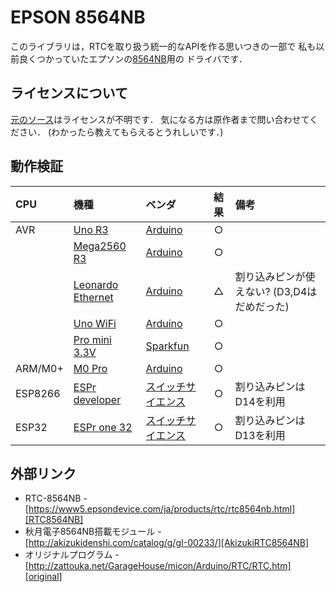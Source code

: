 # EPSON 8564NB

このライブラリは，RTCを取り扱う統一的なAPIを作る思いつきの一部で
私も以前良くつかっていたエプソンの[8564NB][RTC8564NB]用の
ドライバです．

## ライセンスについて
[元のソース][original]はライセンスが不明です．
気になる方は原作者まで問い合わせてください．
(わかったら教えてもらえるとうれしいです．)

## 動作検証

|CPU| 機種 |ベンダ| 結果 | 備考 |
| :--- | :--- | :--- | :---: | :--- |
|AVR| [Uno R3][Uno]  |[Arduino][Arduino]|    ○  |      |
|       | [Mega2560 R3][Mega] |[Arduino][Arduino] |  ○    |      |
|       | [Leonardo Ethernet][LeonardoEth] |[Arduino][Arduino] |  △   |   割り込みピンが使えない? (D3,D4はだめだった)   |
|       | [Uno WiFi][UnoWiFi] |[Arduino][Arduino] |    ○  | |
|       | [Pro mini 3.3V][ProMini] | [Sparkfun][Sparkfun] | ○     |      |
| ARM/M0+ | [M0 Pro][M0Pro] |[Arduino][Arduino] |○||
|ESP8266|[ESPr developer][ESPrDev]| [スイッチサイエンス][SwitchScience] |○|割り込みピンはD14を利用|
|ESP32 | [ESPr one 32][ESPrOne32] | [スイッチサイエンス][SwitchScience] |○|割り込みピンはD13を利用|



## 外部リンク
- RTC-8564NB - [https://www5.epsondevice.com/ja/products/rtc/rtc8564nb.html][RTC8564NB]
- 秋月電子8564NB搭載モジュール - [http://akizukidenshi.com/catalog/g/gI-00233/][AkizukiRTC8564NB]
- オリジナルプログラム - [http://zattouka.net/GarageHouse/micon/Arduino/RTC/RTC.htm][original]

[RTC8564NB]:https://www5.epsondevice.com/ja/products/rtc/rtc8564nb.html
[AkizukiRTC8564NB]:http://akizukidenshi.com/catalog/g/gI-00233/
[original]:http://zattouka.net/GarageHouse/micon/Arduino/RTC/RTC.htm
[Grove]:https://www.seeedstudio.io/category/Grove-c-1003.html
[SeedStudio]:https://www.seeedstudio.io/
[AdafruitUSD]:https://github.com/adafruit/Adafruit_Sensor
[shield]:https://www.seeedstudio.com/Base-Shield-V2-p-1378.html
[M0Pro]:https://store.arduino.cc/usa/arduino-m0-pro
[Due]:https://store.arduino.cc/usa/arduino-due
[Uno]:https://store.arduino.cc/usa/arduino-uno-rev3
[UnoWiFi]:https://store.arduino.cc/usa/arduino-uno-wifi-rev2
[Mega]:https://store.arduino.cc/usa/arduino-mega-2560-rev3
[LeonardoEth]:https://store.arduino.cc/usa/arduino-leonardo-eth
[ProMini]:https://www.sparkfun.com/products/11114
[ESPrDev]:https://www.switch-science.com/catalog/2652/
[ESPrDevShield]:https://www.switch-science.com/catalog/2811/
[ESPrOne]:https://www.switch-science.com/catalog/2620/
[ESPrOne32]:https://www.switch-science.com/catalog/3555/
[Grove]:https://www.seeedstudio.io/category/Grove-c-1003.html
[SeedStudio]:https://www.seeedstudio.io/
[Arduino]:http://https://www.arduino.cc/
[Sparkfun]:https://www.sparkfun.com/
[SwitchScience]:https://www.switch-science.com/



<!--- コメント

## 動作検証

|CPU| 機種 |ベンダ| 結果 | 備考 |
| :--- | :--- | :--- | :---: | :--- |
|AVR| [Uno R3][Uno]  |[Arduino][Arduino]|    ○  |      |
|       | [Mega2560 R3][Mega] |[Arduino][Arduino] |  ○    |      |
|       | [Leonardo Ethernet][LeonardoEth] |[Arduino][Arduino] |  △   |   割り込みピンが使えない? (D3,D4はだめだった)   |
|       | [Uno WiFi][UnoWiFi] |[Arduino][Arduino] |    ○  | |
|       | [Pro mini 3.3V][ProMini] | [Sparkfun][Sparkfun] | ○     |      |
| ARM/M0+ | [M0 Pro][M0Pro] |[Arduino][Arduino] |○||
|ESP8266|[ESPr developer][ESPrDev]| [スイッチサイエンス][SwitchScience] |○|D14|
|ESP32 | [ESPr one 32][ESPrOne32] | [スイッチサイエンス][SwitchScience] |○|　D13|

## 外部リンク

- Seeed Studio技術Wiki [http://wiki.seeedstudio.com/Grove-3-Axis_Digital_Accelerometer-1.5g/][SeedWiki]
- センサ商品ページ [https://www.seeedstudio.com/Grove-3-Axis-Digital-Accelerometer-1-5-p-765.html][ProductPage]
- ソースリポジトリ [https://github.com/Seeed-Studio/Accelerometer_MMA7660][github]
- Adafruit Unified Sensor Driver - [https://github.com/adafruit/Adafruit_Sensor][AdafruitUSD]
- Groveシールド - [https://www.seeedstudio.com/Base-Shield-V2-p-1378.html][shield]
- Arduino M0 Pro - [https://store.arduino.cc/usa/arduino-m0-pro][M0Pro]
- Arduino Due - [https://store.arduino.cc/usa/arduino-due][Due]
- Arduino Uno R3 - [https://store.arduino.cc/usa/arduino-uno-rev3][Uno]
- Arduino Uno WiFi - [https://store.arduino.cc/usa/arduino-uno-wifi-rev2][UnoWiFi]
- Arduino Leonardo Ethernet - [https://store.arduino.cc/usa/arduino-leonardo-eth][LeonardoEth]
- Arduino Mega2560 R3 - [https://store.arduino.cc/usa/arduino-mega-2560-rev3][Mega]
- Arduino Pro mini 328 - 3.3V/8MHz - [https://www.sparkfun.com/products/11114][ProMini]
- ESPr developer - [https://www.switch-science.com/catalog/2652/][ESPrDev]
- ESPr Developer用GROVEシールド - [https://www.switch-science.com/catalog/2811/][ESPrDevShield]
- ESpr one - [https://www.switch-science.com/catalog/2620/][ESPrOne]
- ESPr one 32 - [https://www.switch-science.com/catalog/3555/][ESPrOne32]
- Grove - [https://www.seeedstudio.io/category/Grove-c-1003.html][Grove]
- Seed Studio - [https://www.seeedstudio.io/][SeedStudio]
- Sparkfun Electronics - [https://www.sparkfun.com/][Sparkfun]
- スイッチサイエンス - [https://www.switch-science.com/][SwitchScience]


[Grove]:https://www.seeedstudio.io/category/Grove-c-1003.html
[SeedStudio]:https://www.seeedstudio.io/
[ProductPage]:https://www.seeedstudio.com/Grove-3-Axis-Digital-Accelerometer-1-5-p-765.html
[SeedWiki]:http://wiki.seeedstudio.com/Grove-3-Axis_Digital_Accelerometer-1.5g/
[github]:https://github.com/Seeed-Studio/Accelerometer_MMA7660
[AdafruitUSD]:https://github.com/adafruit/Adafruit_Sensor
[shield]:https://www.seeedstudio.com/Base-Shield-V2-p-1378.html
[M0Pro]:https://store.arduino.cc/usa/arduino-m0-pro
[Due]:https://store.arduino.cc/usa/arduino-due
[Uno]:https://store.arduino.cc/usa/arduino-uno-rev3
[UnoWiFi]:https://store.arduino.cc/usa/arduino-uno-wifi-rev2
[Mega]:https://store.arduino.cc/usa/arduino-mega-2560-rev3
[LeonardoEth]:https://store.arduino.cc/usa/arduino-leonardo-eth
[ProMini]:https://www.sparkfun.com/products/11114
[ESPrDev]:https://www.switch-science.com/catalog/2652/
[ESPrDevShield]:https://www.switch-science.com/catalog/2811
[ESPrOne]:https://www.switch-science.com/catalog/2620/
[ESPrOne32]:https://www.switch-science.com/catalog/3555/
[Grove]:https://www.seeedstudio.io/category/Grove-c-1003.html
[SeedStudio]:https://www.seeedstudio.io/
[Arduino]:http://https://www.arduino.cc/
[Sparkfun]:https://www.sparkfun.com/
[SwitchScience]:https://www.switch-science.com/


[Adafruit Unified Sensor Driver][AdafruitUSD]
[Groveシールド][shield]
[Arduino M0 Pro][M0Pro]
[Arduino Due][Due]
[Arduino Uno R3][Uno]
[Arduino Mega2560 R3][Mega]
[Arduino Leonardo Ethernet][LeonardoEth]
[Arduino Pro mini 328 - 3.3V/8MHz][ProMini]
[ESpr one][ESPrOne]
[ESPr one 32][ESPrOne32]
[Grove][Grove]
[Seed Studio][SeedStudio]
[Arduino][Arduino]
[Sparkfun][Sparkfun]
[スイッチサイエンス][SwitchScience]
--->
